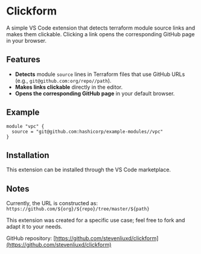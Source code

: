# Clickform

A simple VS Code extension that detects terraform module source links and makes them clickable. Clicking a link opens the corresponding GitHub page in your browser.

## Features

- **Detects** module `source` lines in Terraform files that use GitHub URLs (e.g., `git@github.com:org/repo//path`).
- **Makes links clickable** directly in the editor.
- **Opens the corresponding GitHub page** in your default browser.

## Example

```hcl
module "vpc" {
  source = "git@github.com:hashicorp/example-modules//vpc"
}
```

## Installation
This extension can be installed through the VS Code marketplace.
## Notes

Currently, the URL is constructed as:  
`https://github.com/${org}/${repo}/tree/master/${path}`

This extension was created for a specific use case; feel free to fork and adapt it to your needs.

GitHub repository: [https://github.com/stevenliuxd/clickform](https://github.com/stevenliuxd/clickform)
